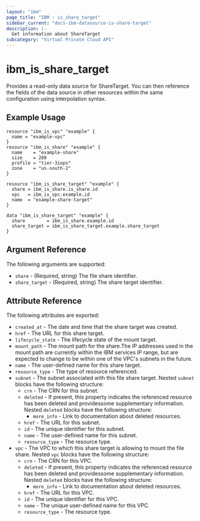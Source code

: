 ```yaml
---
layout: "ibm"
page_title: "IBM : is_share_target"
sidebar_current: "docs-ibm-datasource-is-share-target"
description: |-
  Get information about ShareTarget
subcategory: "Virtual Private Cloud API"
---
```


# ibm\_is_share_target

Provides a read-only data source for ShareTarget. You can then reference the fields of the data source in other resources within the same configuration using interpolation syntax.

## Example Usage

```hcl
resource "ibm_is_vpc" "example" {
  name = "example-vpc"
}
resource "ibm_is_share" "example" {
  name    = "example-share"
  size    = 200
  profile = "tier-3iops"
  zone    = "us-south-2"
}

resource "ibm_is_share_target" "example" {
  share = ibm_is_share.is_share.id
  vpc   = ibm_is_vpc.example.id
  name  = "example-share-target"
}

data "ibm_is_share_target" "example" {
  share        = ibm_is_share.example.id
  share_target = ibm_is_share_target.example.share_target
}
```

## Argument Reference

The following arguments are supported:

- `share` - (Required, string) The file share identifier.
- `share_target` - (Required, string) The share target identifier.

## Attribute Reference

The following attributes are exported:

- `created_at` - The date and time that the share target was created.
- `href` - The URL for this share target.
- `lifecycle_state` - The lifecycle state of the mount target.
- `mount_path` - The mount path for the share.The IP addresses used in the mount path are currently within the IBM services IP range, but are expected to change to be within one of the VPC's subnets in the future.
- `name` - The user-defined name for this share target.
- `resource_type` - The type of resource referenced.
- `subnet` - The subnet associated with this file share target. Nested `subnet` blocks have the following structure:
	- `crn` - The CRN for this subnet.
	- `deleted` - If present, this property indicates the referenced resource has been deleted and providessome supplementary information. Nested `deleted` blocks have the following structure:
		- `more_info` - Link to documentation about deleted resources.
	- `href` - The URL for this subnet.
	- `id` - The unique identifier for this subnet.
	- `name` - The user-defined name for this subnet.
	- `resource_type` - The resource type.
- `vpc` - The VPC to which this share target is allowing to mount the file share. Nested `vpc` blocks have the following structure:
	- `crn` - The CRN for this VPC.
	- `deleted` - If present, this property indicates the referenced resource has been deleted and providessome supplementary information. Nested `deleted` blocks have the following structure:
		- `more_info` - Link to documentation about deleted resources.
	- `href` - The URL for this VPC.
	- `id` - The unique identifier for this VPC.
	- `name` - The unique user-defined name for this VPC.
	- `resource_type` - The resource type.

